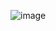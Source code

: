 ![image](https://user-images.githubusercontent.com/81371744/174649268-24adb0aa-0ccc-4db5-99f2-b0ce9ad63af2.png)

